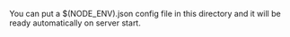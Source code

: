 You can put a \$(NODE_ENV).json config file in this directory
and it will be ready automatically on server start.
